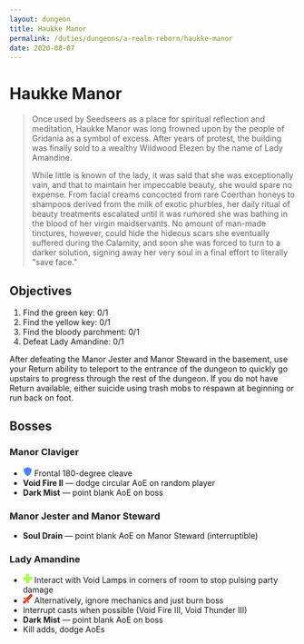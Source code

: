 ```yaml
---
layout: dungeon
title: Haukke Manor
permalink: /duties/dungeons/a-realm-reborn/haukke-manor
date: 2020-08-07
---
```


# Haukke Manor

> Once used by Seedseers as a place for spiritual reflection and meditation, Haukke Manor was long frowned upon by the people of Gridania as a symbol of excess. After years of protest, the building was finally sold to a wealthy Wildwood Elezen by the name of Lady Amandine.
>
> While little is known of the lady, it was said that she was exceptionally vain, and that to maintain her impeccable beauty, she would spare no expense. From facial creams concocted from rare Coerthan honeys to shampoos derived from the milk of exotic phurbles, her daily ritual of beauty treatments escalated until it was rumored she was bathing in the blood of her virgin maidservants. No amount of man-made tinctures, however, could hide the hideous scars she eventually suffered during the Calamity, and soon she was forced to turn to a darker solution, signing away her very soul in a final effort to literally "save face."

## Objectives

1. Find the green key: 0/1
2. Find the yellow key: 0/1
3. Find the bloody parchment: 0/1
4. Defeat Lady Amandine: 0/1

After defeating the Manor Jester and Manor Steward in the basement, use your Return ability to teleport to the entrance of the dungeon to quickly go upstairs to progress through the rest of the dungeon. If you do not have Return available, either suicide using trash mobs to respawn at beginning or run back on foot.

## Bosses

### Manor Claviger

- ![](/assets/icons/role-tank.png) Frontal 180-degree cleave
- **Void Fire II** — dodge circular AoE on random player
- **Dark Mist** — point blank AoE on boss

### Manor Jester and Manor Steward

- **Soul Drain** — point blank AoE on Manor Steward (interruptible)

### Lady Amandine

- ![](/assets/icons/role-healer.png) Interact with Void Lamps in corners of room to stop pulsing party damage
- ![](/assets/icons/role-dps.png) Alternatively, ignore mechanics and just burn boss
- Interrupt casts when possible (Void Fire III, Void Thunder III)
- **Dark Mist** — point blank AoE on boss
- Kill adds, dodge AoEs
